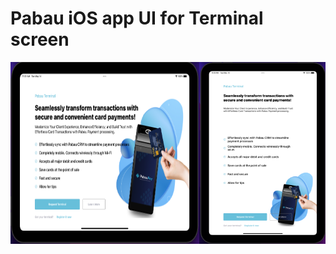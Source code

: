 # Pabau iOS app UI for Terminal screen

<div style="display:flex;">
    <img alt="Landscape image" src="screenshots/landscape.png" width="60%">
    <img alt="Portrait image" src="screenshots/portrait.png" width="40%">
</div>
